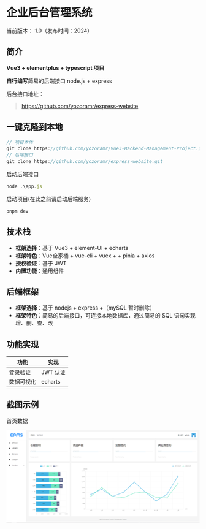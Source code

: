 # 企业后台管理系统

当前版本： 1.0（发布时间：2024）



## 简介

 **Vue3 + elementplus + typescript 项目**

**自行编写**简易的后端接口 node.js + express

后台接口地址：

> https://github.com/yozoramr/express-website



## 一键克隆到本地

```javascript
// 项目本体
git clone https://github.com/yozoramr/Vue3-Backend-Management-Project.git
// 后端接口
git clone https://github.com/yozoramr/express-website.git
```

启动后端接口

```javascript
node .\app.js
```

启动项目(在此之前请启动后端服务)

```cmd
pnpm dev
```



## 技术栈

- **框架选择**：基于 Vue3 + element-UI + echarts
- **框架特色**：Vue全家桶 + vue-cli +  vuex + + pinia + axios
- **授权验证**：基于 JWT
- **内置功能**：通用组件



## 后端框架

- **框架选择**：基于 nodejs + express +（mySQL 暂时删除）
- **框架特色**：简易的后端接口，可连接本地数据库，通过简易的 SQL 语句实现增、删、查、改



## 功能实现

| 功能       | 实现     |
| ---------- | -------- |
| 登录验证   | JWT 认证 |
| 数据可视化 | echarts  |



## 截图示例

首页数据

![](.\mdpic\首页数据.png)


